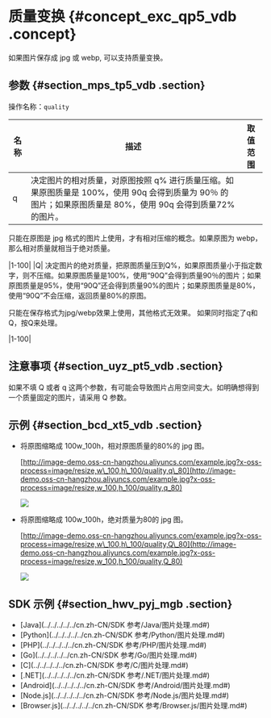 # 质量变换 {#concept_exc_qp5_vdb .concept}

如果图片保存成 jpg 或 webp, 可以支持质量变换。

## 参数 {#section_mps_tp5_vdb .section}

操作名称：`quality`

|名称|描述|取值范围|
|--|--|----|
|q| 决定图片的相对质量，对原图按照 q% 进行质量压缩。如果原图质量是 100%，使用 90q 会得到质量为 90％ 的图片；如果原图质量是 80%，使用 90q 会得到质量72%的图片。

 只能在原图是 jpg 格式的图片上使用，才有相对压缩的概念。如果原图为 webp，那么相对质量就相当于绝对质量。

 |1-100|
|Q| 决定图片的绝对质量，把原图质量压到Q%，如果原图质量小于指定数字，则不压缩。如果原图质量是100%，使用“90Q”会得到质量90％的图片；如果原图质量是95%，使用“90Q”还会得到质量90%的图片；如果原图质量是80%，使用“90Q”不会压缩，返回质量80%的原图。

 只能在保存格式为jpg/webp效果上使用，其他格式无效果。 如果同时指定了q和Q，按Q来处理。

 |1-100|

## 注意事项 {#section_uyz_pt5_vdb .section}

如果不填 Q 或者 q 这两个参数，有可能会导致图片占用空间变大。如明确想得到一个质量固定的图片，请采用 Q 参数。

## 示例 {#section_bcd_xt5_vdb .section}

-   将原图缩略成 100w\_100h，相对原图质量的80%的 jpg 图。

    [http://image-demo.oss-cn-hangzhou.aliyuncs.com/example.jpg?x-oss-process=image/resize,w\_100,h\_100/quality,q\_80](http://image-demo.oss-cn-hangzhou.aliyuncs.com/example.jpg?x-oss-process=image/resize,w_100,h_100/quality,q_80)

    ![](http://static-aliyun-doc.oss-cn-hangzhou.aliyuncs.com/assets/img/4786/15546948832629_zh-CN.jpg)

-   将原图缩略成 100w\_100h，绝对质量为80的 jpg 图。

    [http://image-demo.oss-cn-hangzhou.aliyuncs.com/example.jpg?x-oss-process=image/resize,w\_100,h\_100/quality,Q\_80](http://image-demo.oss-cn-hangzhou.aliyuncs.com/example.jpg?x-oss-process=image/resize,w_100,h_100/quality,Q_80)

    ![](http://static-aliyun-doc.oss-cn-hangzhou.aliyuncs.com/assets/img/4786/15546948832630_zh-CN.jpg)


## SDK 示例 {#section_hwv_pyj_mgb .section}

-   [Java](../../../../../cn.zh-CN/SDK 参考/Java/图片处理.md#)
-   [Python](../../../../../cn.zh-CN/SDK 参考/Python/图片处理.md#)
-   [PHP](../../../../../cn.zh-CN/SDK 参考/PHP/图片处理.md#)
-   [Go](../../../../../cn.zh-CN/SDK 参考/Go/图片处理.md#)
-   [C](../../../../../cn.zh-CN/SDK 参考/C/图片处理.md#)
-   [.NET](../../../../../cn.zh-CN/SDK 参考/.NET/图片处理.md#)
-   [Android](../../../../../cn.zh-CN/SDK 参考/Android/图片处理.md#)
-   [Node.js](../../../../../cn.zh-CN/SDK 参考/Node.js/图片处理.md#)
-   [Browser.js](../../../../../cn.zh-CN/SDK 参考/Browser.js/图片处理.md#)


